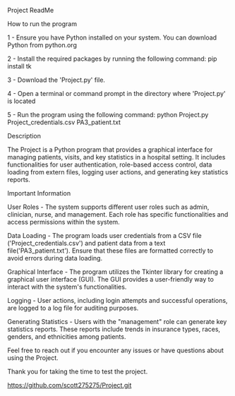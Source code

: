 Project ReadMe

How to run the program

1 - Ensure you have Python installed on your system.  You can download Python from python.org

2 - Install the required packages by running the following command:  pip install tk

3 - Download the 'Project.py' file.

4 - Open a terminal or command prompt in the directory where 'Project.py' is located

5 - Run the program using the following command:  python Project.py Project_credentials.csv PA3_patient.txt


Description

The Project is a Python program that provides a graphical interface for managing patients, visits, and key statistics in a hospital setting.  It includes functionalities for user authentication, role-based access control, data loading from extern files, logging user actions, and generating key statistics reports.

Important Information

User Roles - The system supports different user roles such as admin, clinician, nurse, and management.  Each role has specific functionalities and access permissions within the system.

Data Loading - The program loads user credentials from a CSV file ('Project_credentials.csv') and patient data from a text file('PA3_patient.txt').  Ensure that these files are formatted correctly to avoid errors during data loading.

Graphical Interface - The program utilizes the Tkinter library for creating a graphical user interface (GUI).  The GUI provides a user-friendly way to interact with the system's functionalities.

Logging - User actions, including login attempts and successful operations, are logged to a log file for auditing purposes.

Generating Statistics - Users with the "management" role can generate key statistics reports.  These reports include trends in insurance types, races, genders, and ethnicities among patients.


Feel free to reach out if you encounter any issues or have questions about using the Project.

Thank you for taking the time to test the project.

https://github.com/scott275275/Project.git
